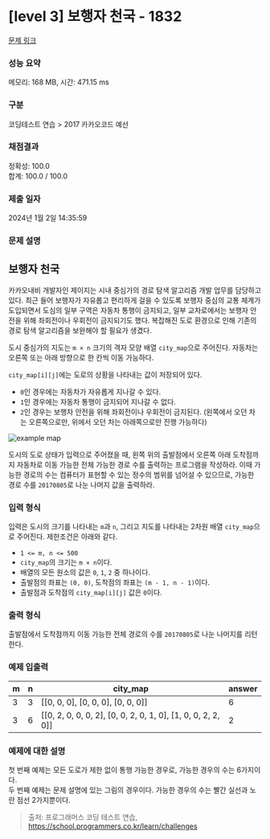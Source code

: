 # [level 3] 보행자 천국 - 1832 

[문제 링크](https://school.programmers.co.kr/learn/courses/30/lessons/1832) 

### 성능 요약

메모리: 168 MB, 시간: 471.15 ms

### 구분

코딩테스트 연습 > 2017 카카오코드 예선

### 채점결과

정확성: 100.0<br/>합계: 100.0 / 100.0

### 제출 일자

2024년 1월 2일 14:35:59

### 문제 설명

<h2>보행자 천국</h2>

<p>카카오내비 개발자인 제이지는 시내 중심가의 경로 탐색 알고리즘 개발 업무를 담당하고 있다. 최근 들어 보행자가 자유롭고 편리하게 걸을 수 있도록 보행자 중심의 교통 체계가 도입되면서 도심의 일부 구역은 자동차 통행이 금지되고, 일부 교차로에서는 보행자 안전을 위해 좌회전이나 우회전이 금지되기도 했다. 복잡해진 도로 환경으로 인해 기존의 경로 탐색 알고리즘을 보완해야 할 필요가 생겼다.</p>

<p>도시 중심가의 지도는 <code>m × n</code> 크기의 격자 모양 배열 <code>city_map</code>으로 주어진다. 자동차는 오른쪽 또는 아래 방향으로 한 칸씩 이동 가능하다.</p>

<p><code>city_map[i][j]</code>에는 도로의 상황을 나타내는 값이 저장되어 있다.</p>

<ul>
<li><code>0</code>인 경우에는 자동차가 자유롭게 지나갈 수 있다.</li>
<li><code>1</code>인 경우에는 자동차 통행이 금지되어 지나갈 수 없다.</li>
<li><code>2</code>인 경우는 보행자 안전을 위해 좌회전이나 우회전이 금지된다. (왼쪽에서 오던 차는 오른쪽으로만, 위에서 오던 차는 아래쪽으로만 진행 가능하다)</li>
</ul>

<p><img src="http://t1.kakaocdn.net/codefestival/oneway500.png" title="One Way Map" alt="example map"></p>

<p>도시의 도로 상태가 입력으로 주어졌을 때, 왼쪽 위의 출발점에서 오른쪽 아래 도착점까지 자동차로 이동 가능한 전체 가능한 경로 수를 출력하는 프로그램을 작성하라. 이때 가능한 경로의 수는 컴퓨터가 표현할 수 있는 정수의 범위를 넘어설 수 있으므로, 가능한 경로 수를 <code>20170805</code>로 나눈 나머지 값을 출력하라.</p>

<h3>입력 형식</h3>

<p>입력은 도시의 크기를 나타내는 <code>m</code>과 <code>n</code>, 그리고 지도를 나타내는 2차원 배열 <code>city_map</code>으로 주어진다. 제한조건은 아래와 같다.</p>

<ul>
<li><code>1 &lt;= m, n &lt;= 500</code></li>
<li><code>city_map</code>의 크기는 <code>m × n</code>이다.</li>
<li>배열의 모든 원소의 값은 <code>0</code>, <code>1</code>, <code>2</code> 중 하나이다.</li>
<li>출발점의 좌표는 <code>(0, 0)</code>, 도착점의 좌표는 <code>(m - 1, n - 1)</code>이다.</li>
<li>출발점과 도착점의 <code>city_map[i][j]</code> 값은 <code>0</code>이다.</li>
</ul>

<h3>출력 형식</h3>

<p>출발점에서 도착점까지 이동 가능한 전체 경로의 수를 <code>20170805</code>로 나눈 나머지를 리턴한다.</p>

<h3>예제 입출력</h3>
<table class="table">
        <thead><tr>
<th>m</th>
<th>n</th>
<th>city_map</th>
<th>answer</th>
</tr>
</thead>
        <tbody><tr>
<td>3</td>
<td>3</td>
<td>[[0, 0, 0], [0, 0, 0], [0, 0, 0]]</td>
<td>6</td>
</tr>
<tr>
<td>3</td>
<td>6</td>
<td>[[0, 2, 0, 0, 0, 2], [0, 0, 2, 0, 1, 0], [1, 0, 0, 2, 2, 0]]</td>
<td>2</td>
</tr>
</tbody>
      </table>
<h3>예제에 대한 설명</h3>

<p>첫 번째 예제는 모든 도로가 제한 없이 통행 가능한 경우로, 가능한 경우의 수는 6가지이다.<br>
두 번째 예제는 문제 설명에 있는 그림의 경우이다. 가능한 경우의 수는 빨간 실선과 노란 점선 2가지뿐이다.</p>


> 출처: 프로그래머스 코딩 테스트 연습, https://school.programmers.co.kr/learn/challenges